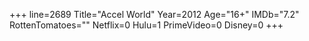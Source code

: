 +++
line=2689
Title="Accel World"
Year=2012
Age="16+"
IMDb="7.2"
RottenTomatoes=""
Netflix=0
Hulu=1
PrimeVideo=0
Disney=0
+++

